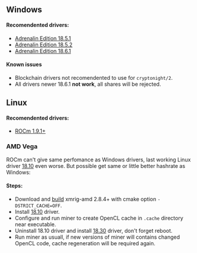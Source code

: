 ## Windows

#### Recomendented drivers:
* [Adrenalin Edition 18.5.1](https://www.amd.com/en/support/kb/release-notes/rn-rad-win-18-5-1)
* [Adrenalin Edition 18.5.2](https://www.amd.com/en/support/kb/release-notes/rn-rad-win-18-5-2)
* [Adrenalin Edition 18.6.1](https://www.amd.com/en/support/kb/release-notes/rn-rad-win-18-6-1)

#### Known issues
* Blockchain drivers not recomendented to use for `cryptonight/2`.
* All drivers newer 18.6.1 **not work**, all shares will be rejected.

## Linux
#### Recomendented drivers:
* [ROCm 1.9.1+](https://github.com/RadeonOpenCompute/ROCm)

### AMD Vega
ROCm can't give same perfomance as Windows drivers, last working Linux driver [18.10](https://www.amd.com/en/support/kb/release-notes/rn-rad-pro-lin-18-10) even worse.
But possible get same or little better hashrate as Windows:

#### Steps:
* Download and [build](https://github.com/xmrig/xmrig-amd/wiki/Ubuntu-Build) xmrig-amd 2.8.4+ with cmake option `-DSTRICT_CACHE=OFF`.
* Install [18.10](https://www.amd.com/en/support/kb/release-notes/rn-rad-pro-lin-18-10) driver.
* Configure and run miner to create OpenCL cache in `.cache` directory near executable.
* Uninstall 18.10 driver and install [18.30](https://www.amd.com/en/support/kb/release-notes/rn-prorad-lin-18-30) driver, don't forget reboot.
* Run miner as usuall, if new versions of miner will contains changed OpenCL code, cache regeneration will be required again.
